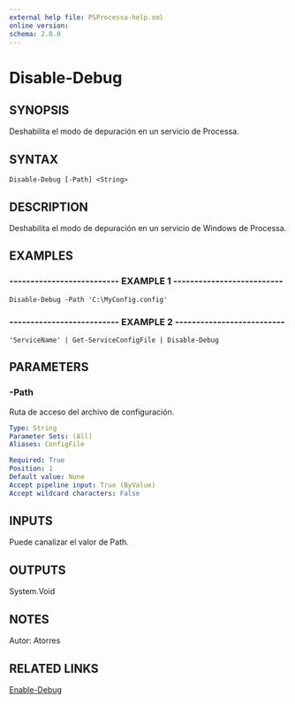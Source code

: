 ```yaml
---
external help file: PSProcessa-help.xml
online version: 
schema: 2.0.0
---
```


# Disable-Debug

## SYNOPSIS
Deshabilita el modo de depuración en un servicio de Processa.

## SYNTAX

```
Disable-Debug [-Path] <String>
```

## DESCRIPTION
Deshabilita el modo de depuración en un servicio de Windows de Processa.

## EXAMPLES

### -------------------------- EXAMPLE 1 --------------------------
```
Disable-Debug -Path 'C:\MyConfig.config'
```

### -------------------------- EXAMPLE 2 --------------------------
```
'ServiceName' | Get-ServiceConfigFile | Disable-Debug
```

## PARAMETERS

### -Path
Ruta de acceso del archivo de configuración.

```yaml
Type: String
Parameter Sets: (All)
Aliases: ConfigFile

Required: True
Position: 1
Default value: None
Accept pipeline input: True (ByValue)
Accept wildcard characters: False
```

## INPUTS

Puede canalizar el valor de Path.

## OUTPUTS

System.Void

## NOTES
Autor: Atorres

## RELATED LINKS

[Enable-Debug](Enable-Debug.md)

